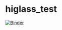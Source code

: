 # higlass_test

[![Binder](https://mybinder.org/badge.svg)](https://mybinder.org/v2/gh/Lmercadom/higlass_test/master)
